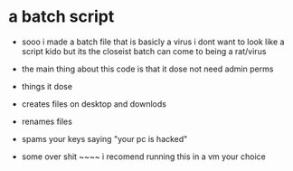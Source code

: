 # a batch script
* sooo i made a batch file that is basicly a virus i dont want to look like a script kido but its the closeist batch can come to being a rat/virus 
* the main thing about this code is that it dose not need admin perms 

* things it dose
* creates files on desktop and downlods 
* renames files 
* spams your keys saying "your pc is hacked"
* some over shit ~~~~ i recomend running this in a vm your choice 
